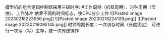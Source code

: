 
模型机的组合逻辑控制器采用三级时序:
#工作周期（机器周期）、时钟周期（节拍）、工作脉冲
依靠不同的时间标志，使CPU分步工作
![[Pasted image 20230218223950.png]]
![[Pasted image 20230218224109.png]]
![[Pasted image 20230219095145.png]]
时钟周期长度：一次访存时间（长度固定）
可进行一次读（写）主存，或一次传送操作
